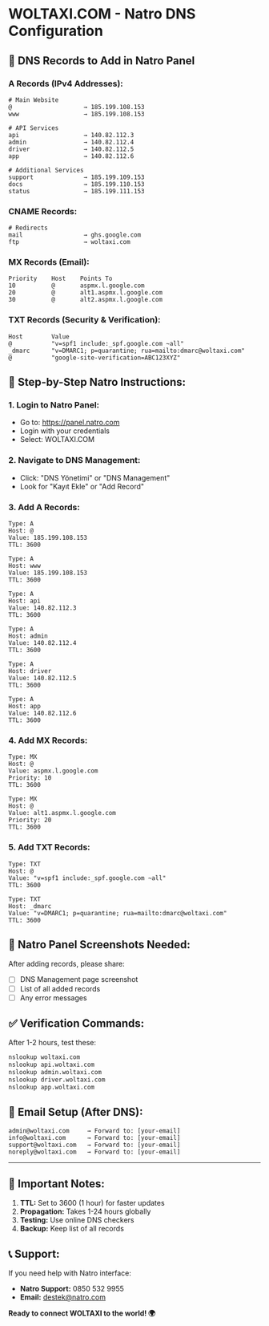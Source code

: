 # WOLTAXI.COM - Natro DNS Configuration

## 🎯 DNS Records to Add in Natro Panel

### A Records (IPv4 Addresses):

```dns
# Main Website
@                    → 185.199.108.153
www                  → 185.199.108.153

# API Services  
api                  → 140.82.112.3
admin                → 140.82.112.4
driver               → 140.82.112.5
app                  → 140.82.112.6

# Additional Services
support              → 185.199.109.153
docs                 → 185.199.110.153
status               → 185.199.111.153
```

### CNAME Records:

```dns
# Redirects
mail                 → ghs.google.com
ftp                  → woltaxi.com
```

### MX Records (Email):

```dns
Priority    Host    Points To
10          @       aspmx.l.google.com
20          @       alt1.aspmx.l.google.com
30          @       alt2.aspmx.l.google.com
```

### TXT Records (Security & Verification):

```dns
Host        Value
@           "v=spf1 include:_spf.google.com ~all"
_dmarc      "v=DMARC1; p=quarantine; rua=mailto:dmarc@woltaxi.com"
@           "google-site-verification=ABC123XYZ"
```

## 📱 Step-by-Step Natro Instructions:

### 1. Login to Natro Panel:
- Go to: https://panel.natro.com
- Login with your credentials
- Select: WOLTAXI.COM

### 2. Navigate to DNS Management:
- Click: "DNS Yönetimi" or "DNS Management"
- Look for "Kayıt Ekle" or "Add Record"

### 3. Add A Records:
```
Type: A
Host: @
Value: 185.199.108.153
TTL: 3600

Type: A  
Host: www
Value: 185.199.108.153
TTL: 3600

Type: A
Host: api
Value: 140.82.112.3
TTL: 3600

Type: A
Host: admin  
Value: 140.82.112.4
TTL: 3600

Type: A
Host: driver
Value: 140.82.112.5
TTL: 3600

Type: A
Host: app
Value: 140.82.112.6
TTL: 3600
```

### 4. Add MX Records:
```
Type: MX
Host: @
Value: aspmx.l.google.com
Priority: 10
TTL: 3600

Type: MX
Host: @
Value: alt1.aspmx.l.google.com
Priority: 20
TTL: 3600
```

### 5. Add TXT Records:
```
Type: TXT
Host: @
Value: "v=spf1 include:_spf.google.com ~all"
TTL: 3600

Type: TXT
Host: _dmarc
Value: "v=DMARC1; p=quarantine; rua=mailto:dmarc@woltaxi.com"
TTL: 3600
```

## 🔧 Natro Panel Screenshots Needed:

After adding records, please share:
- [ ] DNS Management page screenshot
- [ ] List of all added records
- [ ] Any error messages

## ✅ Verification Commands:

After 1-2 hours, test these:
```cmd
nslookup woltaxi.com
nslookup api.woltaxi.com
nslookup admin.woltaxi.com
nslookup driver.woltaxi.com
nslookup app.woltaxi.com
```

## 📧 Email Setup (After DNS):

```
admin@woltaxi.com     → Forward to: [your-email]
info@woltaxi.com      → Forward to: [your-email]
support@woltaxi.com   → Forward to: [your-email]
noreply@woltaxi.com   → Forward to: [your-email]
```

---

## 🚨 Important Notes:

1. **TTL:** Set to 3600 (1 hour) for faster updates
2. **Propagation:** Takes 1-24 hours globally
3. **Testing:** Use online DNS checkers
4. **Backup:** Keep list of all records

## 📞 Support:

If you need help with Natro interface:
- **Natro Support:** 0850 532 9955
- **Email:** destek@natro.com

**Ready to connect WOLTAXI to the world! 🌍**